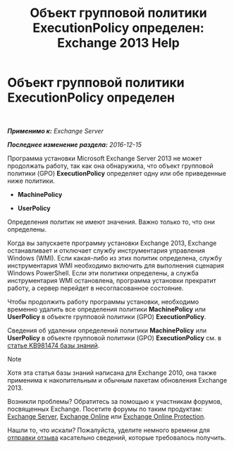 ﻿---
title: 'Объект групповой политики ExecutionPolicy определен: Exchange 2013 Help'
TOCTitle: Объект групповой политики ExecutionPolicy определен
ms:assetid: 63de83e2-9a6b-4f57-85b9-df445bea18dd
ms:mtpsurl: https://technet.microsoft.com/ru-ru/library/ms.exch.setupreadiness.powershellexecutionpolicycheckset(v=EXCHG.150)
ms:contentKeyID: 61203528
ms.date: 04/30/2018
mtps_version: v=EXCHG.150
ms.translationtype: HT
---

# Объект групповой политики ExecutionPolicy определен

 

_**Применимо к:** Exchange Server_

_**Последнее изменение раздела:** 2016-12-15_

Программа установки Microsoft Exchange Server 2013 не может продолжать работу, так как она обнаружила, что объект групповой политики (GPO) **ExecutionPolicy** определяет одну или обе приведенные ниже политики.

  - **MachinePolicy**

  - **UserPolicy**

Определения политик не имеют значения. Важно только то, что они определены.

Когда вы запускаете программу установки Exchange 2013, Exchange останавливает и отключает службу инструментария управления Windows (WMI). Если какая-либо из этих политик определена, службу инструментария WMI необходимо включить для выполнения сценария Windows PowerShell. Если эти политики определены, а служба инструментария WMI остановлена, программа установки прекратит работу, а сервер перейдет в несогласованное состояние.

Чтобы продолжить работу программы установки, необходимо временно удалить все определения политики **MachinePolicy** или **UserPolicy** в объекте групповой политики (GPO) **ExecutionPolicy**.

Сведения об удалении определений политики **MachinePolicy** или **UserPolicy** в объекте групповой политики (GPO) **ExecutionPolicy** см. в [статье KB981474 базы знаний](https://go.microsoft.com/fwlink/?linkid=3052&kbid=981474).

> [!NOTE]  
> Хотя эта статья базы знаний написана для Exchange 2010, она также применима к накопительным и обычным пакетам обновления Exchange 2013.


Возникли проблемы? Обратитесь за помощью к участникам форумов, посвященных Exchange. Посетите форумы по таким продуктам: [Exchange Server](https://go.microsoft.com/fwlink/p/?linkid=60612), [Exchange Online](https://go.microsoft.com/fwlink/p/?linkid=267542) или [Exchange Online Protection](https://go.microsoft.com/fwlink/p/?linkid=285351).

Нашли то, что искали? Пожалуйста, уделите немного времени для [отправки отзыва](mailto:exsetuphelpfeedback@microsoft.com?subject=exchange%202013%20setup%20help%20feedbac) касательно сведений, которые требовалось получить.

